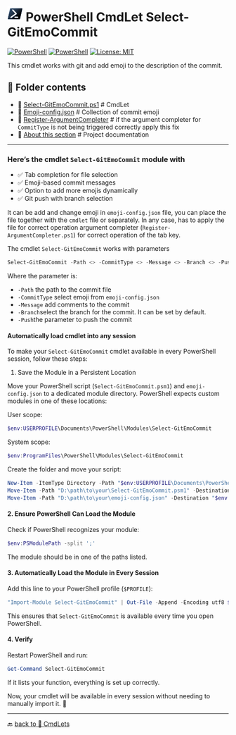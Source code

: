 # <img src="../../../Assets/Powershell.svg" width="35" alt="PowerShell"> PowerShell CmdLet Select-GitEmoCommit

[![PowerShell](https://custom-icon-badges.demolab.com/badge/.-Microsoft-blue.svg?style=flat&logo=powershell-core-eyecatch32&logoColor=white)](https://learn.microsoft.com/en-us/powershell/scripting/install/installing-powershell-on-windows?view=powershell-7.5)
[![PowerShell](https://img.shields.io/badge/PowerShell-5.1%2B-blue?logo=powershell)](https://docs.microsoft.com/en-us/powershell/)
[![License: MIT](https://img.shields.io/badge/License-MIT-green.svg)](https://opensource.org/licenses/MIT)

This cmdlet works with git and add emoji to the description of the commit.

## 📂 Folder contents  

- 📄 [Select-GitEmoCommit.ps1](Select-GitEmoCommit.ps1) # CmdLet
- 📄 [Emoji-config.json](emoji-config.json) # Collection of commit emoji
- 📄 [Register-ArgumentCompleter](./Register-ArgumentCompleter.ps1) # if the argument completer for `CommitType` is not being triggered correctly apply this fix
- 📄 [About this section](ReadMe.md) # Project documentation

---

### Here’s the cmdlet `Select-GitEmoCommit` module with

- ✅ Tab completion for file selection
- ✅ Emoji-based commit messages
- ✅ Option to add more emojis dynamically
- ✅ Git push with branch selection

It can be add and change emoji in `emoji-config.json` file, you can place the file together with the `cmdlet` file or separately. In any case, has to apply the file for correct operation argument completer (`Register-ArgumentCompleter.ps1`) for correct operation of the tab key.

The cmdlet `Select-GitEmoCommit` works with parameters

```powershell
Select-GitEmoCommit -Path <> -CommitType <> -Message <> -Branch <> -Push
```

Where the parameter is:

- `-Path` the path to the commit file
- `-CommitType` select emoji from `emoji-config.json`
- `-Message` add comments to the commit
- `-Branch`select the branch for the commit. It can be set by default.
- `-Push`the parameter to push the commit

#### Automatically load cmdlet into any session

To make your `Select-GitEmoCommit` cmdlet available in every PowerShell session, follow these steps:

1. Save the Module in a Persistent Location

Move your PowerShell script (`Select-GitEmoCommit.psm1`) and `emoji-config.json` to a dedicated module directory. PowerShell expects custom modules in one of these locations:

User scope:

```powershell
$env:USERPROFILE\Documents\PowerShell\Modules\Select-GitEmoCommit
```

System scope:

```powershell
$env:ProgramFiles\PowerShell\Modules\Select-GitEmoCommit
```

Create the folder and move your script:

```powershell
New-Item -ItemType Directory -Path "$env:USERPROFILE\Documents\PowerShell\Modules\Select-GitEmoCommit" -Force
Move-Item -Path "D:\path\to\your\Select-GitEmoCommit.psm1" -Destination "$env:USERPROFILE\Documents\PowerShell\Modules\Select-GitEmoCommit\"
Move-Item -Path "D:\path\to\your\emoji-config.json" -Destination "$env:USERPROFILE\Documents\Power
```

#### 2. Ensure PowerShell Can Load the Module

Check if PowerShell recognizes your module:

```powershell
$env:PSModulePath -split ';'
```

The module should be in one of the paths listed.

#### 3. Automatically Load the Module in Every Session

Add this line to your PowerShell profile (`$PROFILE`):

```powershell
"Import-Module Select-GitEmoCommit" | Out-File -Append -Encoding utf8 $PROFILE
```

This ensures that `Select-GitEmoCommit` is available every time you open PowerShell.

#### 4. Verify

Restart PowerShell and run:

```powershell
Get-Command Select-GitEmoCommit
```

If it lists your function, everything is set up correctly.

Now, your cmdlet will be available in every session without needing to manually import it. 🚀

---

🔙 [back to 📂 CmdLets](../)
